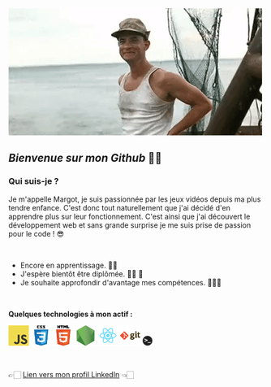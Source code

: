 <img src="./assets/hey.gif"/>

## <em>Bienvenue sur mon Github</em> 👋🤗

### **Qui suis-je ?**

Je m'appelle Margot, je suis passionnée par les jeux vidéos depuis ma plus tendre enfance. C'est donc tout naturellement que j'ai décidé d'en apprendre plus sur leur fonctionnement. C'est ainsi que j'ai découvert le développement web et sans grande surprise je me suis prise de passion pour le code ! 😎

<br/>

- Encore en apprentissage. 💪📕
- J'espère bientôt être diplômée. 👩‍🎓 🎉
- Je souhaite approfondir d'avantage mes compétences. 👩‍💻🤓

<br/>

**Quelques technologies à mon actif :**
<br/>

<code><img height="40" src="https://raw.githubusercontent.com/github/explore/80688e429a7d4ef2fca1e82350fe8e3517d3494d/topics/javascript/javascript.png"></code>
<code><img height="40" src="https://raw.githubusercontent.com/github/explore/80688e429a7d4ef2fca1e82350fe8e3517d3494d/topics/css/css.png"></code>
<code><img height="40" src="https://raw.githubusercontent.com/github/explore/80688e429a7d4ef2fca1e82350fe8e3517d3494d/topics/html/html.png"></code>
<code><img height="40" src="https://raw.githubusercontent.com/github/explore/80688e429a7d4ef2fca1e82350fe8e3517d3494d/topics/nodejs/nodejs.png"></code>
<code><img height="40" src="https://raw.githubusercontent.com/github/explore/80688e429a7d4ef2fca1e82350fe8e3517d3494d/topics/react/react.png"></code>
<code><img height="40" src="https://raw.githubusercontent.com/github/explore/80688e429a7d4ef2fca1e82350fe8e3517d3494d/topics/git/git.png"></code>
<code><img height="20" src="https://raw.githubusercontent.com/github/explore/80688e429a7d4ef2fca1e82350fe8e3517d3494d/topics/terminal/terminal.png"></code>

<!-- <img src="https://github-readme-stats.vercel.app/api/top-langs/?username=margottropini&layout=compact" /> -->

<br/>

👉🏻 [Lien vers mon profil LinkedIn](https://www.linkedin.com/in/margot-tropini-%F0%9F%91%A9%E2%80%8D%F0%9F%92%BB-81680a19b/) 👈🏻
